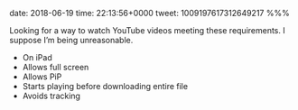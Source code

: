 date: 2018-06-19
time: 22:13:56+0000
tweet: 1009197617312649217
%%%

Looking for a way to watch YouTube videos meeting these requirements. I suppose I’m being unreasonable.

- On iPad
- Allows full screen
- Allows PiP
- Starts playing before downloading entire file
- Avoids tracking
